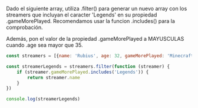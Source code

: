 Dado el siguiente array, utiliza .filter() para generar un nuevo array con los streamers que incluyan el caracter 'Legends' en su propiedad .gameMorePlayed. Recomendamos usar la funcion .includes() para la comprobación.

Además, pon el valor de la propiedad .gameMorePlayed a MAYUSCULAS cuando .age sea mayor que 35.

````js
const streamers = [{name: 'Rubius', age: 32, gameMorePlayed: 'Minecraft'}, {name: 'Ibai', age: 25, gameMorePlayed: 'League of Legends'}, {name: 'Reven', age: 43, gameMorePlayed: 'League of Legends'}, {name: 'AuronPlay', age: 33, gameMorePlayed: 'Among Us'}];

const streamerLegends = streamers.filter(function (streamer) {
    if (streamer.gameMorePlayed.includes('Legends')) {
        return streamer.name
    }
})

console.log(streamerLegends)

```` 
